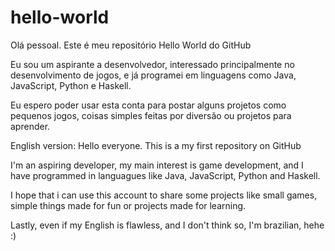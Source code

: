 # hello-world

Olá pessoal. Este é meu repositório Hello World do GitHub

Eu sou um aspirante a desenvolvedor, interessado principalmente no desenvolvimento de jogos, e já programei em linguagens como Java, JavaScript, Python e Haskell.

Eu espero poder usar esta conta para postar alguns projetos como pequenos jogos, coisas simples feitas por diversão ou projetos para aprender.

English version:
Hello everyone. This is a my first repository on GitHub

I'm an aspiring developer, my main interest is game development, and I have programmed in languagues like Java, JavaScript, Python and Haskell.

I hope that i can use this account to share some projects like small games, simple things made for fun or projects made for learning.

Lastly, even if my English is flawless, and I don't think so, I'm brazilian, hehe :)
